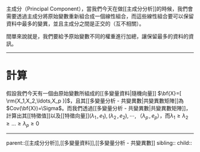 主成分（Principal Component），當我們今天在做[[主成分分析]]的時候，我們會需要透過主成分將原始變數重新組合成一個線性組合，而這些線性組合要可以保留資料中最多的變異，並且主成分之間是正交的（互不相關）。

間單來說就是，我們要給予原始變數不同的權重進行加總，讓保留最多的資料的資訊。
- - -
# 計算
假設我們今天有一個由原始變數所組成的[[多變量資料|隨機向量]] $\bf{X}=[ \rm{X_1,X_2,\ldots,X_p }]$，且其[[多變量分析 - 共變異數|共變異數矩陣]]為 $Cov(\bf{X})=\Sigma$。而我們透過[[多變量分析 - 共變異數|共變異數矩陣]]，計算出其[[特徵值]]以及[[特徵向量]]$(\lambda_1\,,e_1),(\lambda_2\,,e_2),\cdots,（\lambda_p\,,e_p）$，而$\lambda_1\geq\lambda_2\geq\ldots\geq\lambda_p\geq0$

- - - 
parent::[[主成分分析]],[[多變量資料]],[[多變量分析 - 共變異數]]
sibling::
child::
